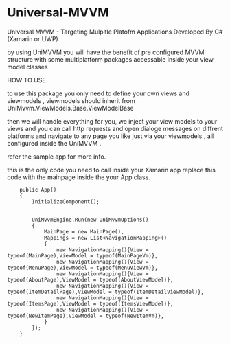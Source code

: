 # Universal-MVVM
Universal MVVM - Targeting Mulpitle Platofm Applications Developed By C# (Xamarin or UWP)

by using UniMVVM you will have the benefit of pre configured MVVM structure with some multiplatform packages accessable inside your view model classes 

HOW TO USE 

to use this package you only need to define your own views and viewmodels , viewmodels should inherit from UniMvvm.ViewModels.Base.ViewModelBase


then we will handle everything for you, we inject your view models to your views and you can call http requests and open dialoge messages on diffrent platforms and navigate to any page you like just via your viewmodels , all configured inside the UniMVVM .

refer the sample app for more info.

this is the only code you need to call inside your Xamarin app 
replace this code with the mainpage inside the your App class.

        public App()
        {
            InitializeComponent();


            UniMvvmEngine.Run(new UniMvvmOptions()
            {
                MainPage = new MainPage(),
                Mappings = new List<NavigationMapping>()
                {
                    new NavigationMapping(){View = typeof(MainPage),ViewModel = typeof(MainPageVm)},
                    new NavigationMapping(){View = typeof(MenuPage),ViewModel = typeof(MenuViewVm)},
                    new NavigationMapping(){View = typeof(AboutPage),ViewModel = typeof(AboutViewModel)},
                    new NavigationMapping(){View = typeof(ItemDetailPage),ViewModel = typeof(ItemDetailViewModel)},
                    new NavigationMapping(){View = typeof(ItemsPage),ViewModel = typeof(ItemsViewModel)},
                    new NavigationMapping(){View = typeof(NewItemPage),ViewModel = typeof(NewItemVm)},
                }
            });
        }


